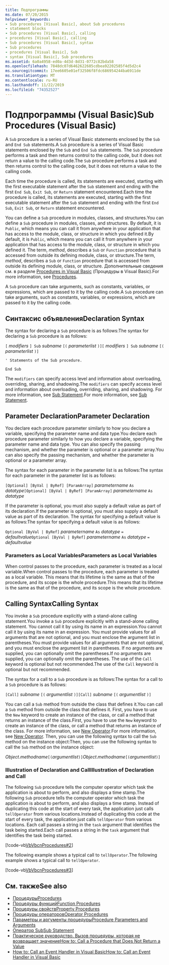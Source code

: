 ```yaml
---
title: Подпрограммы
ms.date: 07/20/2015
helpviewer_keywords:
- Sub procedures [Visual Basic], about Sub procedures
- statement blocks
- Sub procedures [Visual Basic], calling
- procedures [Visual Basic], calling
- Sub procedures [Visual Basic], syntax
- Sub procedures
- procedures [Visual Basic], Sub
- syntax [Visual Basic], Sub procedures
ms.assetid: 6a0a4958-ed0a-4d3d-8d31-0772c82bda58
ms.openlocfilehash: 7848dc07d6462622685cdbea92202585f4d5d2c4
ms.sourcegitcommit: 17ee6605e01ef32506f8fdc686954244ba6911de
ms.translationtype: MT
ms.contentlocale: ru-RU
ms.lasthandoff: 11/22/2019
ms.locfileid: "74352527"
---
```

# <a name="sub-procedures-visual-basic"></a><span data-ttu-id="f538c-102">Подпрограммы (Visual Basic)</span><span class="sxs-lookup"><span data-stu-id="f538c-102">Sub Procedures (Visual Basic)</span></span>
<span data-ttu-id="f538c-103">A `Sub` procedure is a series of Visual Basic statements enclosed by the `Sub` and `End Sub` statements.</span><span class="sxs-lookup"><span data-stu-id="f538c-103">A `Sub` procedure is a series of Visual Basic statements enclosed by the `Sub` and `End Sub` statements.</span></span> <span data-ttu-id="f538c-104">The `Sub` procedure performs a task and then returns control to the calling code, but it does not return a value to the calling code.</span><span class="sxs-lookup"><span data-stu-id="f538c-104">The `Sub` procedure performs a task and then returns control to the calling code, but it does not return a value to the calling code.</span></span>  
  
 <span data-ttu-id="f538c-105">Each time the procedure is called, its statements are executed, starting with the first executable statement after the `Sub` statement and ending with the first `End Sub`, `Exit Sub`, or `Return` statement encountered.</span><span class="sxs-lookup"><span data-stu-id="f538c-105">Each time the procedure is called, its statements are executed, starting with the first executable statement after the `Sub` statement and ending with the first `End Sub`, `Exit Sub`, or `Return` statement encountered.</span></span>  
  
 <span data-ttu-id="f538c-106">You can define a `Sub` procedure in modules, classes, and structures.</span><span class="sxs-lookup"><span data-stu-id="f538c-106">You can define a `Sub` procedure in modules, classes, and structures.</span></span> <span data-ttu-id="f538c-107">By default, it is `Public`, which means you can call it from anywhere in your application that has access to the module, class, or structure in which you defined it.</span><span class="sxs-lookup"><span data-stu-id="f538c-107">By default, it is `Public`, which means you can call it from anywhere in your application that has access to the module, class, or structure in which you defined it.</span></span> <span data-ttu-id="f538c-108">The term, *method*, describes a `Sub` or `Function` procedure that is accessed from outside its defining module, class, or structure.</span><span class="sxs-lookup"><span data-stu-id="f538c-108">The term, *method*, describes a `Sub` or `Function` procedure that is accessed from outside its defining module, class, or structure.</span></span> <span data-ttu-id="f538c-109">Дополнительные сведения см. в разделе [Procedures in Visual Basic](./index.md) (Процедуры в Visual Basic).</span><span class="sxs-lookup"><span data-stu-id="f538c-109">For more information, see [Procedures](./index.md).</span></span>  
  
 <span data-ttu-id="f538c-110">A `Sub` procedure can take arguments, such as constants, variables, or expressions, which are passed to it by the calling code.</span><span class="sxs-lookup"><span data-stu-id="f538c-110">A `Sub` procedure can take arguments, such as constants, variables, or expressions, which are passed to it by the calling code.</span></span>  
  
## <a name="declaration-syntax"></a><span data-ttu-id="f538c-111">Синтаксис объявления</span><span class="sxs-lookup"><span data-stu-id="f538c-111">Declaration Syntax</span></span>  
 <span data-ttu-id="f538c-112">The syntax for declaring a `Sub` procedure is as follows:</span><span class="sxs-lookup"><span data-stu-id="f538c-112">The syntax for declaring a `Sub` procedure is as follows:</span></span>  
  
 <span data-ttu-id="f538c-113">`[` *modifiers* `] Sub`  *subname* `[(` *parameterlist* `)]`</span><span class="sxs-lookup"><span data-stu-id="f538c-113">`[` *modifiers* `] Sub`  *subname* `[(` *parameterlist* `)]`</span></span>  
  
 `' Statements of the Sub procedure.`  
  
 `End Sub`  
  
 <span data-ttu-id="f538c-114">The `modifiers` can specify access level and information about overloading, overriding, sharing, and shadowing.</span><span class="sxs-lookup"><span data-stu-id="f538c-114">The `modifiers` can specify access level and information about overloading, overriding, sharing, and shadowing.</span></span> <span data-ttu-id="f538c-115">For more information, see [Sub Statement](../../../../visual-basic/language-reference/statements/sub-statement.md).</span><span class="sxs-lookup"><span data-stu-id="f538c-115">For more information, see [Sub Statement](../../../../visual-basic/language-reference/statements/sub-statement.md).</span></span>  
  
## <a name="parameter-declaration"></a><span data-ttu-id="f538c-116">Parameter Declaration</span><span class="sxs-lookup"><span data-stu-id="f538c-116">Parameter Declaration</span></span>  
 <span data-ttu-id="f538c-117">You declare each procedure parameter similarly to how you declare a variable, specifying the parameter name and data type.</span><span class="sxs-lookup"><span data-stu-id="f538c-117">You declare each procedure parameter similarly to how you declare a variable, specifying the parameter name and data type.</span></span> <span data-ttu-id="f538c-118">You can also specify the passing mechanism, and whether the parameter is optional or a parameter array.</span><span class="sxs-lookup"><span data-stu-id="f538c-118">You can also specify the passing mechanism, and whether the parameter is optional or a parameter array.</span></span>  
  
 <span data-ttu-id="f538c-119">The syntax for each parameter in the parameter list is as follows:</span><span class="sxs-lookup"><span data-stu-id="f538c-119">The syntax for each parameter in the parameter list is as follows:</span></span>  
  
 <span data-ttu-id="f538c-120">`[Optional] [ByVal | ByRef] [ParamArray]`  *parametername*  `As`  *datatype*</span><span class="sxs-lookup"><span data-stu-id="f538c-120">`[Optional] [ByVal | ByRef] [ParamArray]`  *parametername*  `As`  *datatype*</span></span>  
  
 <span data-ttu-id="f538c-121">If the parameter is optional, you must also supply a default value as part of its declaration.</span><span class="sxs-lookup"><span data-stu-id="f538c-121">If the parameter is optional, you must also supply a default value as part of its declaration.</span></span> <span data-ttu-id="f538c-122">The syntax for specifying a default value is as follows:</span><span class="sxs-lookup"><span data-stu-id="f538c-122">The syntax for specifying a default value is as follows:</span></span>  
  
 <span data-ttu-id="f538c-123">`Optional [ByVal | ByRef]`  *parametername*  `As`  *datatype*  `=`  *defaultvalue*</span><span class="sxs-lookup"><span data-stu-id="f538c-123">`Optional [ByVal | ByRef]`  *parametername*  `As`  *datatype*  `=`  *defaultvalue*</span></span>  
  
### <a name="parameters-as-local-variables"></a><span data-ttu-id="f538c-124">Parameters as Local Variables</span><span class="sxs-lookup"><span data-stu-id="f538c-124">Parameters as Local Variables</span></span>  
 <span data-ttu-id="f538c-125">When control passes to the procedure, each parameter is treated as a local variable.</span><span class="sxs-lookup"><span data-stu-id="f538c-125">When control passes to the procedure, each parameter is treated as a local variable.</span></span> <span data-ttu-id="f538c-126">This means that its lifetime is the same as that of the procedure, and its scope is the whole procedure.</span><span class="sxs-lookup"><span data-stu-id="f538c-126">This means that its lifetime is the same as that of the procedure, and its scope is the whole procedure.</span></span>  
  
## <a name="calling-syntax"></a><span data-ttu-id="f538c-127">Calling Syntax</span><span class="sxs-lookup"><span data-stu-id="f538c-127">Calling Syntax</span></span>  
 <span data-ttu-id="f538c-128">You invoke a `Sub` procedure explicitly with a stand-alone calling statement.</span><span class="sxs-lookup"><span data-stu-id="f538c-128">You invoke a `Sub` procedure explicitly with a stand-alone calling statement.</span></span> <span data-ttu-id="f538c-129">You cannot call it by using its name in an expression.</span><span class="sxs-lookup"><span data-stu-id="f538c-129">You cannot call it by using its name in an expression.</span></span> <span data-ttu-id="f538c-130">You must provide values for all arguments that are not optional, and you must enclose the argument list in parentheses.</span><span class="sxs-lookup"><span data-stu-id="f538c-130">You must provide values for all arguments that are not optional, and you must enclose the argument list in parentheses.</span></span> <span data-ttu-id="f538c-131">If no arguments are supplied, you can optionally omit the parentheses.</span><span class="sxs-lookup"><span data-stu-id="f538c-131">If no arguments are supplied, you can optionally omit the parentheses.</span></span> <span data-ttu-id="f538c-132">The use of the `Call` keyword is optional but not recommended.</span><span class="sxs-lookup"><span data-stu-id="f538c-132">The use of the `Call` keyword is optional but not recommended.</span></span>  
  
 <span data-ttu-id="f538c-133">The syntax for a call to a `Sub` procedure is as follows:</span><span class="sxs-lookup"><span data-stu-id="f538c-133">The syntax for a call to a `Sub` procedure is as follows:</span></span>  
  
 <span data-ttu-id="f538c-134">`[Call]`  *subname* `[(` *argumentlist* `)]`</span><span class="sxs-lookup"><span data-stu-id="f538c-134">`[Call]`  *subname* `[(` *argumentlist* `)]`</span></span>  
  
 <span data-ttu-id="f538c-135">You can call a `Sub` method from outside the class that defines it.</span><span class="sxs-lookup"><span data-stu-id="f538c-135">You can call a `Sub` method from outside the class that defines it.</span></span> <span data-ttu-id="f538c-136">First, you have to use the `New` keyword to create an instance of the class, or call a method that returns an instance of the class.</span><span class="sxs-lookup"><span data-stu-id="f538c-136">First, you have to use the `New` keyword to create an instance of the class, or call a method that returns an instance of the class.</span></span> <span data-ttu-id="f538c-137">For more information, see [New Operator](../../../../visual-basic/language-reference/operators/new-operator.md).</span><span class="sxs-lookup"><span data-stu-id="f538c-137">For more information, see [New Operator](../../../../visual-basic/language-reference/operators/new-operator.md).</span></span> <span data-ttu-id="f538c-138">Then, you can use the following syntax to call the `Sub` method on the instance object:</span><span class="sxs-lookup"><span data-stu-id="f538c-138">Then, you can use the following syntax to call the `Sub` method on the instance object:</span></span>  
  
 <span data-ttu-id="f538c-139">*Object*.*methodname*`[(`*argumentlist*`)]`</span><span class="sxs-lookup"><span data-stu-id="f538c-139">*Object*.*methodname*`[(`*argumentlist*`)]`</span></span>  
  
### <a name="illustration-of-declaration-and-call"></a><span data-ttu-id="f538c-140">Illustration of Declaration and Call</span><span class="sxs-lookup"><span data-stu-id="f538c-140">Illustration of Declaration and Call</span></span>  
 <span data-ttu-id="f538c-141">The following `Sub` procedure tells the computer operator which task the application is about to perform, and also displays a time stamp.</span><span class="sxs-lookup"><span data-stu-id="f538c-141">The following `Sub` procedure tells the computer operator which task the application is about to perform, and also displays a time stamp.</span></span> <span data-ttu-id="f538c-142">Instead of duplicating this code at the start of every task, the application just calls `tellOperator` from various locations.</span><span class="sxs-lookup"><span data-stu-id="f538c-142">Instead of duplicating this code at the start of every task, the application just calls `tellOperator` from various locations.</span></span> <span data-ttu-id="f538c-143">Each call passes a string in the `task` argument that identifies the task being started.</span><span class="sxs-lookup"><span data-stu-id="f538c-143">Each call passes a string in the `task` argument that identifies the task being started.</span></span>  
  
 [!code-vb[VbVbcnProcedures#2](~/samples/snippets/visualbasic/VS_Snippets_VBCSharp/VbVbcnProcedures/VB/Class1.vb#2)]  
  
 <span data-ttu-id="f538c-144">The following example shows a typical call to `tellOperator`.</span><span class="sxs-lookup"><span data-stu-id="f538c-144">The following example shows a typical call to `tellOperator`.</span></span>  
  
 [!code-vb[VbVbcnProcedures#3](~/samples/snippets/visualbasic/VS_Snippets_VBCSharp/VbVbcnProcedures/VB/Class1.vb#3)]  
  
## <a name="see-also"></a><span data-ttu-id="f538c-145">См. также</span><span class="sxs-lookup"><span data-stu-id="f538c-145">See also</span></span>

- [<span data-ttu-id="f538c-146">Процедуры</span><span class="sxs-lookup"><span data-stu-id="f538c-146">Procedures</span></span>](./index.md)
- [<span data-ttu-id="f538c-147">Процедуры функций</span><span class="sxs-lookup"><span data-stu-id="f538c-147">Function Procedures</span></span>](./function-procedures.md)
- [<span data-ttu-id="f538c-148">Процедуры свойств</span><span class="sxs-lookup"><span data-stu-id="f538c-148">Property Procedures</span></span>](./property-procedures.md)
- [<span data-ttu-id="f538c-149">Процедуры операторов</span><span class="sxs-lookup"><span data-stu-id="f538c-149">Operator Procedures</span></span>](./operator-procedures.md)
- [<span data-ttu-id="f538c-150">Параметры и аргументы процедуры</span><span class="sxs-lookup"><span data-stu-id="f538c-150">Procedure Parameters and Arguments</span></span>](./procedure-parameters-and-arguments.md)
- [<span data-ttu-id="f538c-151">Оператор Sub</span><span class="sxs-lookup"><span data-stu-id="f538c-151">Sub Statement</span></span>](../../../../visual-basic/language-reference/statements/sub-statement.md)
- [<span data-ttu-id="f538c-152">Практическое руководство. Вызов процедуры, которая не возвращает значение</span><span class="sxs-lookup"><span data-stu-id="f538c-152">How to: Call a Procedure that Does Not Return a Value</span></span>](./how-to-call-a-procedure-that-does-not-return-a-value.md)
- [<span data-ttu-id="f538c-153">How to: Call an Event Handler in Visual Basic</span><span class="sxs-lookup"><span data-stu-id="f538c-153">How to: Call an Event Handler in Visual Basic</span></span>](./how-to-call-an-event-handler.md)
